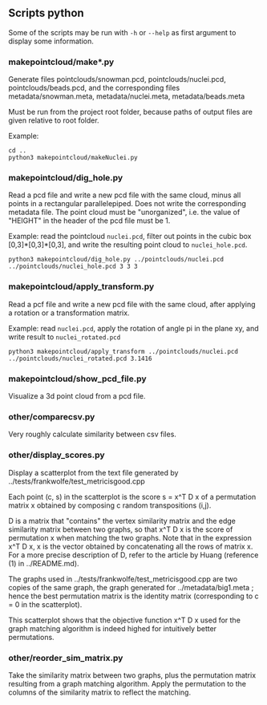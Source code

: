## Scripts python
Some of the scripts may be run with `-h` or `--help` as first argument to display some information.

### makepointcloud/make*.py
Generate files pointclouds/snowman.pcd, pointclouds/nuclei.pcd, pointclouds/beads.pcd, and the corresponding files metadata/snowman.meta, metadata/nuclei.meta, metadata/beads.meta

Must be run from the project root folder, because paths of output files are given relative to root folder.

Example:
~~~~
cd ..
python3 makepointcloud/makeNuclei.py
~~~~

### makepointcloud/dig_hole.py
Read a pcd file and write a new pcd file with the same cloud, minus all points in a rectangular parallelepiped. Does not write the corresponding metadata file. The point cloud must be "unorganized", i.e. the value of "HEIGHT" in the header of the pcd file must be 1.

Example: read the pointcloud `nuclei.pcd`, filter out points in the cubic box [0,3]\*[0,3]\*[0,3], and write the resulting point cloud to `nuclei_hole.pcd`.
~~~~
python3 makepointcloud/dig_hole.py ../pointclouds/nuclei.pcd ../pointclouds/nuclei_hole.pcd 3 3 3
~~~~

### makepointcloud/apply_transform.py
Read a pcf file and write a new pcd file with the same cloud, after applying a rotation or a transformation matrix.

Example: read `nuclei.pcd`, apply the rotation of angle pi in the plane xy, and write result to `nuclei_rotated.pcd`
~~~~
python3 makepointcloud/apply_transform ../pointclouds/nuclei.pcd ../pointclouds/nuclei_rotated.pcd 3.1416
~~~~

### makepointcloud/show_pcd_file.py
Visualize a 3d point cloud from a pcd file.

### other/comparecsv.py
Very roughly calculate similarity between csv files.

### other/display_scores.py
Display a scatterplot from the text file generated by ../tests/frankwolfe/test_metricisgood.cpp

Each point (c, s) in the scatterplot is the score s = x^T D x of a permutation matrix x obtained by composing c random transpositions (i,j).

D is a matrix that "contains" the vertex similarity matrix and the edge similarity matrix between two graphs, so that x^T D x is the score of permutation x when matching the two graphs. Note that in the expression x^T D x, x is the vector obtained by concatenating all the rows of matrix x. For a more precise description of D, refer to the article by Huang (reference (1) in ../README.md).

The graphs used in ../tests/frankwolfe/test_metricisgood.cpp are two copies of the same graph, the graph generated for ../metadata/big1.meta ; hence the best permutation matrix is the identity matrix (corresponding to c = 0 in the scatterplot).

This scatterplot shows that the objective function x^T D x used for the graph matching algorithm is indeed highed for intuitively better permutations.

### other/reorder_sim_matrix.py
Take the similarity matrix between two graphs, plus the permutation matrix resulting from a graph matching algorithm. Apply the permutation to the columns of the similarity matrix to reflect the matching.
